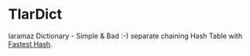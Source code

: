 # TIarDict

Iaramaz Dictionary - Simple & Bad :-) separate chaining Hash Table 
with [Fastest Hash](http://www.sanmayce.com/Fastest_Hash/).